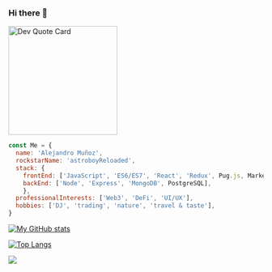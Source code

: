 ### Hi there 👋

  <img width="215px" src="https://quotes-github-readme.vercel.app/api?type=vetical&theme=dark" alt="Dev Quote Card" />

```js
const Me = {
  name: 'Alejandro Muñoz',
  rockstarName: 'astroboyReloaded',
  stack: {
    frontEnd: ['JavaScript', 'ES6/ES7', 'React', 'Redux', Pug.js, Marked.js, Webpack, SCSS, Bootstrap],
    backEnd: ['Node', 'Express', 'MongoDB', PostgreSQL],
    },
  professionalInterests: ['Web3', 'DeFi', 'UI/UX'],
  hobbies: ['DJ', 'trading', 'nature', 'travel & taste'],
}
```

[![My GitHub stats](https://github-readme-stats.vercel.app/api?username=astroboyReloaded&show_icons=true&theme=onedark)](https://github.com/anuraghazra/github-readme-stats)

[![Top Langs](https://github-readme-stats.vercel.app/api/top-langs/?username=astroboyReloaded&layout=compact)](https://github.com/astroboyReloaded/github-readme-stats)

<img display="none" src="https://profile-counter.glitch.me/astroboyReloaded/count.svg" />
